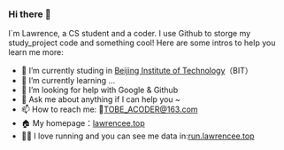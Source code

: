 ### Hi there 👋

I`m Lawrence, a CS student and a coder. I use Github to storge my study_project code and something cool!
Here are some intros to help you learn me more:

- 🔭 I’m currently studing in [Beijing Institute of Technology](https://www.bit.edu.cn/)（BIT）
- 🌱 I’m currently learning ...
- 🤔 I’m looking for help with Google & Github
- 💬 Ask me about anything if I can help you ~  
- 📫 How to reach me: 📮TOBE_ACODER@163.com
- 🏠 My homepage：[lawrencee.top](https://www.lawrencee.top)
- 🏃‍♀️ I love running and you can see me data in:[run.lawrencee.top](https://www.run.lawrencee.top)

